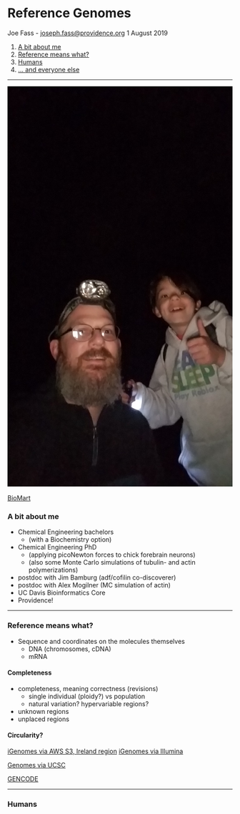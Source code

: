 
# Reference Genomes

Joe Fass - joseph.fass@providence.org
1 August 2019

1. [A bit about me](#me)
2. [Reference means what?](#def)
3. [Humans](#humans)
4. [... and everyone else](#else)

---

![joe](./20190704_120734.jpg)

[BioMart](http://uswest.ensembl.org/biomart/martview/edea6a6cf7468c97141ac7db2f8fa1cf)

<a name="me"></a>

### A bit about me

- Chemical Engineering bachelors
  - (with a Biochemistry option)
- Chemical Engineering PhD
  - (applying picoNewton forces to chick forebrain neurons)
  - (also some Monte Carlo simulations of tubulin- and actin polymerizations)
- postdoc with Jim Bamburg (adf/cofilin co-discoverer)
- postdoc with Alex Mogilner (MC simulation of actin)
- UC Davis Bioinformatics Core
- Providence!

---

<a name="def"></a>

### Reference means what?

- Sequence and coordinates on the molecules themselves
  - DNA (chromosomes, cDNA)
  - mRNA

#### Completeness

- completeness, meaning correctness (revisions)
  - single individual (ploidy?) vs population
  - natural variation? hypervariable regions?
- unknown regions
- unplaced regions

#### Circularity?

[iGenomes via AWS S3, Ireland region](https://github.com/ewels/AWS-iGenomes) 
[iGenomes via Illumina](https://support.illumina.com/sequencing/sequencing_software/igenome.html)

[Genomes via UCSC](https://genome.ucsc.edu/goldenPath/help/ftp.html)

[GENCODE](https://www.gencodegenes.org/)

---

<a name="humans"></a>

### Humans

